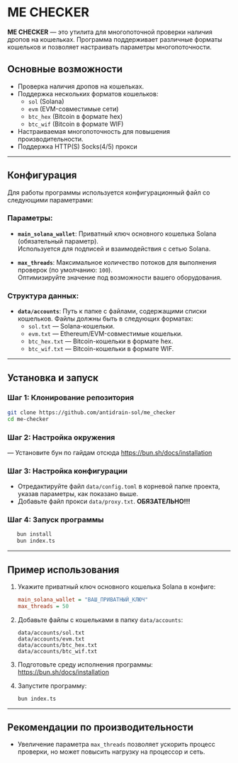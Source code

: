 # ME CHECKER

**ME CHECKER** — это утилита для многопоточной проверки наличия дропов на кошельках. Программа поддерживает различные форматы кошельков и позволяет настраивать параметры многопоточности.

## Основные возможности
- Проверка наличия дропов на кошельках.
- Поддержка нескольких форматов кошельков:
  - `sol` (Solana)
  - `evm` (EVM-совместимые сети)
  - `btc_hex` (Bitcoin в формате hex)
  - `btc_wif` (Bitcoin в формате WIF)
- Настраиваемая многопоточность для повышения производительности.
- Поддержка HTTP(S) Socks(4/5) прокси
---

## Конфигурация

Для работы программы используется конфигурационный файл со следующими параметрами:

### Параметры:
- **`main_solana_wallet`**: Приватный ключ основного кошелька Solana (обязательный параметр).  
  Используется для подписей и взаимодействия с сетью Solana.

- **`max_threads`**: Максимальное количество потоков для выполнения проверок (по умолчанию: `100`).  
  Оптимизируйте значение под возможности вашего оборудования.

### Структура данных:
- **`data/accounts`**: Путь к папке с файлами, содержащими списки кошельков. Файлы должны быть в следующих форматах:
  - `sol.txt` — Solana-кошельки.
  - `evm.txt` — Ethereum/EVM-совместимые кошельки.
  - `btc_hex.txt` — Bitcoin-кошельки в формате hex.
  - `btc_wif.txt` — Bitcoin-кошельки в формате WIF.

---

## Установка и запуск

### Шаг 1: Клонирование репозитория
```bash
git clone https://github.com/antidrain-sol/me_checker
cd me-checker
```
### Шаг 2: Настройка окружения
— Установите бун по гайдам отсюда https://bun.sh/docs/installation

### Шаг 3: Настройка конфигурации
- Отредактируйте файл `data/config.toml` в корневой папке проекта, указав параметры, как показано выше.
- Добавьте файл прокси `data/proxy.txt`. **ОБЯЗАТЕЛЬНО!!!**
### Шаг 4: Запуск программы
```bash
   bun install
   bun index.ts
```

---

## Пример использования

1. Укажите приватный ключ основного кошелька Solana в конфиге:
   ```ini
   main_solana_wallet = "ВАШ_ПРИВАТНЫЙ_КЛЮЧ"
   max_threads = 50
   ```

2. Добавьте файлы с кошельками в папку `data/accounts`:
   ```plaintext
   data/accounts/sol.txt
   data/accounts/evm.txt
   data/accounts/btc_hex.txt
   data/accounts/btc_wif.txt
   ```
3. Подготовьте среду исполнения программы: https://bun.sh/docs/installation

3. Запустите программу:
   ```bash
   bun index.ts
   ```

---

## Рекомендации по производительности

- Увеличение параметра `max_threads` позволяет ускорить процесс проверки, но может повысить нагрузку на процессор и сеть.
